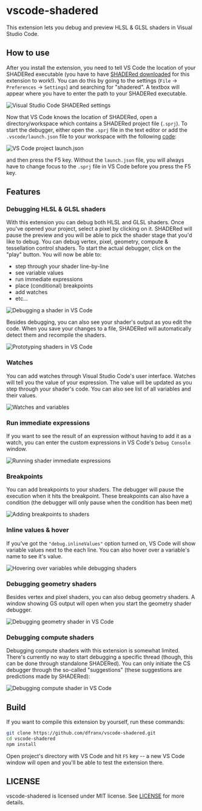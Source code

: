 # vscode-shadered
This extension lets you debug and preview HLSL & GLSL shaders in Visual Studio Code.

## How to use
After you install the extension, you need to tell VS Code the location of your SHADERed executable (you have to have [SHADERed downloaded](https://shadered.org) for this extension to work!).
You can do this by going to the settings (`File` &rarr; `Preferences` &rarr; `Settings`) and searching for "shadered".
A textbox will appear where you have to enter the path to your SHADERed executable.

![Visual Studio Code SHADERed settings](images/vscode_settings.png)

Now that VS Code knows the location of SHADERed, open a directory/workspace which contains a SHADERed project file (`.sprj`).
To start the debugger, either open the `.sprj` file in the text editor or
add the `.vscode/launch.json` file to your workspace with the following [code](https://github.com/dfranx/vscode-shadered/blob/master/sampleWorkspace/.vscode/launch.json):

![VS Code project launch.json](images/launch_json.png)

and then press the F5 key.
Without the `launch.json` file, you will always have to change focus to the `.sprj` file in VS Code before you press the F5 key.

## Features
### Debugging HLSL & GLSL shaders
With this extension you can debug both HLSL and GLSL shaders.
Once you've opened your project, select a pixel by clicking on it.
SHADERed will pause the preview and you will be able to pick the shader stage that you'd like to debug.
You can debug vertex, pixel, geometry, compute & tessellation control shaders.
To start the actual debugger, click on the "play" button. You will now be able to:

* step through your shader line-by-line
* see variable values
* run immediate expressions
* place (conditional) breakpoints
* add watches
* etc... 

![Debugging a shader in VS Code](images/debugging.gif)

Besides debugging, you can also see your shader's output as you edit the code.
When you save your changes to a file, SHADERed will automatically detect them and recompile the shaders.

![Prototyping shaders in VS Code](images/preview.gif)

### Watches
You can add watches through Visual Studio Code's user interface.
Watches will tell you the value of your expression.
The value will be updated as you step through your shader's code.
You can also see list of all variables and their values.

![Watches and variables](images/watches.png)

### Run immediate expressions
If you want to see the result of an expression without having to add it as a watch, you can enter the custom expressions in VS Code's `Debug Console` window.

![Running shader immediate expressions](images/immediateMode.gif)

### Breakpoints
You can add breakpoints to your shaders.
The debugger will pause the execution when it hits the breakpoint.
These breakpoints can also have a condition (the debugger will only pause when the condition has been met)

![Adding breakpoints to shaders](images/breakpoints.png)

### Inline values & hover
If you've got the `"debug.inlineValues"` option turned on, VS Code will show variable values next to the each line.
You can also hover over a variable's name to see it's value.

![Hovering over variables while debugging shaders](images/hover.png)

### Debugging geometry shaders
Besides vertex and pixel shaders, you can also debug geometry shaders. A window showing GS output will open when you start the geometry shader debugger.

![Debugging geometry shader in VS Code](images/debugGS.png)

### Debugging compute shaders
Debugging compute shaders with this extension is somewhat limited. There's currently no way to start debugging a specific thread (though, this can be done through standalone SHADERed). You can only initiate the CS debugger through the so-called "suggestions" (these suggestions are predictions made by SHADERed):

![Debugging compute shader in VS Code](images/debugCS.png)

## Build
If you want to compile this extension by yourself, run these commands:
```sh
git clone https://github.com/dfranx/vscode-shadered.git
cd vscode-shadered
npm install
```

Open project's directory with VS Code and hit `F5` key -- a new VS Code window will open and you'll be able to test the extension there.

## LICENSE
vscode-shadered is licensed under MIT license. See [LICENSE](./LICENSE) for more details.